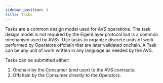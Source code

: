 ```yaml
---
sidebar_position: 4
title: Tasks
---
```


Tasks are a common design model used for AVS operations. The task design model is not required by the EigenLayer protocol but
is a common mechanism used by AVSs. Use tasks to organize discrete units of work performed by Operators offchain that
are later validated onchain. A Task can be any unit of work written in any language as needed by the AVS.

Tasks can be submitted either:
1) Onchain by the Consumer (end user) to the AVS contracts.
2) Offchain by the Consumer directly to the Operators.